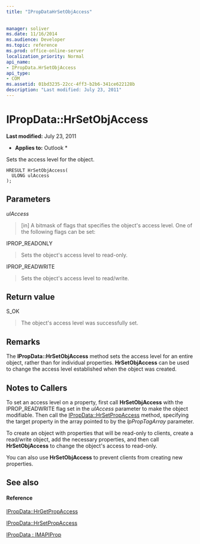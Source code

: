 ```yaml
---
title: "IPropDataHrSetObjAccess"
 
 
manager: soliver
ms.date: 11/16/2014
ms.audience: Developer
ms.topic: reference
ms.prod: office-online-server
localization_priority: Normal
api_name:
- IPropData.HrSetObjAccess
api_type:
- COM
ms.assetid: 01bd3235-22cc-4ff3-b2b6-341ce622128b
description: "Last modified: July 23, 2011"
---
```


# IPropData::HrSetObjAccess

 **Last modified:** July 23, 2011 
  
 * **Applies to:** Outlook * 
  
Sets the access level for the object.
  
```
HRESULT HrSetObjAccess(
  ULONG ulAccess
);
```

## Parameters

 _ulAccess_
  
> [in] A bitmask of flags that specifies the object's access level. One of the following flags can be set:
    
IPROP_READONLY 
  
> Sets the object's access level to read-only. 
    
IPROP_READWRITE 
  
> Sets the object's access level to read/write.
    
## Return value

S_OK 
  
> The object's access level was successfully set.
    
## Remarks

The **IPropData::HrSetObjAccess** method sets the access level for an entire object, rather than for individual properties. **HrSetObjAccess** can be used to change the access level established when the object was created. 
  
## Notes to Callers

To set an access level on a property, first call **HrSetObjAccess** with the IPROP_READWRITE flag set in the  _ulAccess_ parameter to make the object modifiable. Then call the [IPropData::HrSetPropAccess](ipropdata-hrsetpropaccess.md) method, specifying the target property in the array pointed to by the  _lpPropTagArray_ parameter. 
  
To create an object with properties that will be read-only to clients, create a read/write object, add the necessary properties, and then call **HrSetObjAccess** to change the object's access to read-only. 
  
You can also use **HrSetObjAccess** to prevent clients from creating new properties. 
  
## See also

#### Reference

[IPropData::HrGetPropAccess](ipropdata-hrgetpropaccess.md)
  
[IPropData::HrSetPropAccess](ipropdata-hrsetpropaccess.md)
  
[IPropData : IMAPIProp](ipropdataimapiprop.md)


